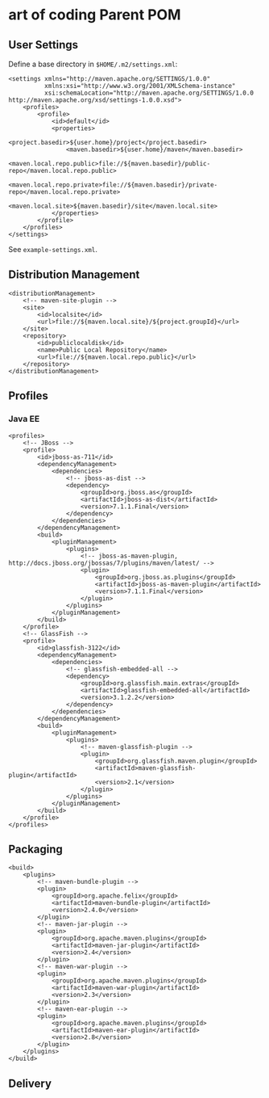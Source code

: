 # art of coding Parent POM

## User Settings

Define a base directory in `$HOME/.m2/settings.xml`:

    <settings xmlns="http://maven.apache.org/SETTINGS/1.0.0"
              xmlns:xsi="http://www.w3.org/2001/XMLSchema-instance"
              xsi:schemaLocation="http://maven.apache.org/SETTINGS/1.0.0 http://maven.apache.org/xsd/settings-1.0.0.xsd">
        <profiles>
            <profile>
                <id>default</id>
                <properties>
                    <project.basedir>${user.home}/project</project.basedir>
                    <maven.basedir>${user.home}/maven</maven.basedir>
                    <maven.local.repo.public>file://${maven.basedir}/public-repo</maven.local.repo.public>
                    <maven.local.repo.private>file://${maven.basedir}/private-repo</maven.local.repo.private>
                    <maven.local.site>${maven.basedir}/site</maven.local.site>
                </properties>
            </profile>
        </profiles>
    </settings>


See `example-settings.xml`.

## Distribution Management

    <distributionManagement>
        <!-- maven-site-plugin -->
        <site>
            <id>localsite</id>
            <url>file://${maven.local.site}/${project.groupId}</url>
        </site>
        <repository>
            <id>publiclocaldisk</id>
            <name>Public Local Repository</name>
            <url>file://${maven.local.repo.public}</url>
        </repository>
    </distributionManagement>

## Profiles

### Java EE

    <profiles>
        <!-- JBoss -->
        <profile>
            <id>jboss-as-711</id>
            <dependencyManagement>
                <dependencies>
                    <!-- jboss-as-dist -->
                    <dependency>
                        <groupId>org.jboss.as</groupId>
                        <artifactId>jboss-as-dist</artifactId>
                        <version>7.1.1.Final</version>
                    </dependency>
                </dependencies>
            </dependencyManagement>
            <build>
                <pluginManagement>
                    <plugins>
                        <!-- jboss-as-maven-plugin, http://docs.jboss.org/jbossas/7/plugins/maven/latest/ -->
                        <plugin>
                            <groupId>org.jboss.as.plugins</groupId>
                            <artifactId>jboss-as-maven-plugin</artifactId>
                            <version>7.1.1.Final</version>
                        </plugin>
                    </plugins>
                </pluginManagement>
            </build>
        </profile>
        <!-- GlassFish -->
        <profile>
            <id>glassfish-3122</id>
            <dependencyManagement>
                <dependencies>
                    <!-- glassfish-embedded-all -->
                    <dependency>
                        <groupId>org.glassfish.main.extras</groupId>
                        <artifactId>glassfish-embedded-all</artifactId>
                        <version>3.1.2.2</version>
                    </dependency>
                </dependencies>
            </dependencyManagement>
            <build>
                <pluginManagement>
                    <plugins>
                        <!-- maven-glassfish-plugin -->
                        <plugin>
                            <groupId>org.glassfish.maven.plugin</groupId>
                            <artifactId>maven-glassfish-plugin</artifactId>
                            <version>2.1</version>
                        </plugin>
                    </plugins>
                </pluginManagement>
            </build>
        </profile>
    </profiles>

## Packaging

    <build>
        <plugins>
            <!-- maven-bundle-plugin -->
            <plugin>
                <groupId>org.apache.felix</groupId>
                <artifactId>maven-bundle-plugin</artifactId>
                <version>2.4.0</version>
            </plugin>
            <!-- maven-jar-plugin -->
            <plugin>
                <groupId>org.apache.maven.plugins</groupId>
                <artifactId>maven-jar-plugin</artifactId>
                <version>2.4</version>
            </plugin>
            <!-- maven-war-plugin -->
            <plugin>
                <groupId>org.apache.maven.plugins</groupId>
                <artifactId>maven-war-plugin</artifactId>
                <version>2.3</version>
            </plugin>
            <!-- maven-ear-plugin -->
            <plugin>
                <groupId>org.apache.maven.plugins</groupId>
                <artifactId>maven-ear-plugin</artifactId>
                <version>2.8</version>
            </plugin>
        </plugins>
    </build>

## Delivery 
